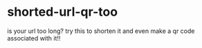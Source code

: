 # shorted-url-qr-too
is your url too long?
try this to shorten it and even make a qr code associated with it!!
